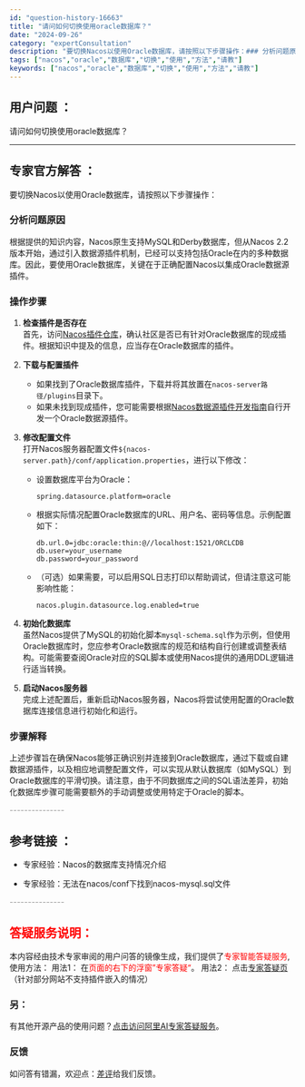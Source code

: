 ```yaml
---
id: "question-history-16663"
title: "请问如何切换使用oracle数据库？"
date: "2024-09-26"
category: "expertConsultation"
description: "要切换Nacos以使用Oracle数据库，请按照以下步骤操作：### 分析问题原因根据提供的知识内容，Nacos原生支持MySQL和Derby数据库，但从Nacos 2.2版本开始，通过引入数据源插件机制，已经可以支持包括Oracle在内的多种数据库。因此，要使用Oracle数据库，关键在于正确配置"
tags: ["nacos","oracle","数据库","切换","使用","方法","请教"]
keywords: ["nacos","oracle","数据库","切换","使用","方法","请教"]
---
```


## 用户问题 ： 
 请问如何切换使用oracle数据库？  

---------------
## 专家官方解答 ：

要切换Nacos以使用Oracle数据库，请按照以下步骤操作：

### 分析问题原因
根据提供的知识内容，Nacos原生支持MySQL和Derby数据库，但从Nacos 2.2版本开始，通过引入数据源插件机制，已经可以支持包括Oracle在内的多种数据库。因此，要使用Oracle数据库，关键在于正确配置Nacos以集成Oracle数据源插件。

### 操作步骤
1. **检查插件是否存在**  
   首先，访问[Nacos插件仓库](https://github.com/nacos-group/nacos-plugin/tree/develop/nacos-datasource-plugin-ext)，确认社区是否已有针对Oracle数据库的现成插件。根据知识中提及的信息，应当存在Oracle数据库的插件。

2. **下载与配置插件**  
   - 如果找到了Oracle数据库插件，下载并将其放置在`nacos-server路径/plugins`目录下。
   - 如果未找到现成插件，您可能需要根据[Nacos数据源插件开发指南](https://nacos.io/docs/latest/plugin/datasource-plugin/)自行开发一个Oracle数据源插件。

3. **修改配置文件**  
   打开Nacos服务器配置文件`${nacos-server.path}/conf/application.properties`，进行以下修改：
   - 设置数据库平台为Oracle：
     ```
     spring.datasource.platform=oracle
     ```
   - 根据实际情况配置Oracle数据库的URL、用户名、密码等信息。示例配置如下：
     ```
     db.url.0=jdbc:oracle:thin:@//localhost:1521/ORCLCDB
     db.user=your_username
     db.password=your_password
     ```
   - （可选）如果需要，可以启用SQL日志打印以帮助调试，但请注意这可能影响性能：
     ```
     nacos.plugin.datasource.log.enabled=true
     ```

4. **初始化数据库**  
   虽然Nacos提供了MySQL的初始化脚本`mysql-schema.sql`作为示例，但使用Oracle数据库时，您应参考Oracle数据库的规范和结构自行创建或调整表结构。可能需要查阅Oracle对应的SQL脚本或使用Nacos提供的通用DDL逻辑进行适当转换。

5. **启动Nacos服务器**  
   完成上述配置后，重新启动Nacos服务器，Nacos将尝试使用配置的Oracle数据库连接信息进行初始化和运行。

### 步骤解释
上述步骤旨在确保Nacos能够正确识别并连接到Oracle数据库，通过下载或自建数据源插件，以及相应地调整配置文件，可以实现从默认数据库（如MySQL）到Oracle数据库的平滑切换。请注意，由于不同数据库之间的SQL语法差异，初始化数据库步骤可能需要额外的手动调整或使用特定于Oracle的脚本。


<font color="#949494">---------------</font> 


## 参考链接 ：

* 专家经验：Nacos的数据库支持情况介绍 
 
 * 专家经验：无法在nacos/conf下找到nacos-mysql.sql文件 


 <font color="#949494">---------------</font> 
 


## <font color="#FF0000">答疑服务说明：</font> 

本内容经由技术专家审阅的用户问答的镜像生成，我们提供了<font color="#FF0000">专家智能答疑服务</font>,使用方法：
用法1： 在<font color="#FF0000">页面的右下的浮窗”专家答疑“</font>。
用法2： 点击[专家答疑页](https://answer.opensource.alibaba.com/docs/intro)（针对部分网站不支持插件嵌入的情况）
### 另：


有其他开源产品的使用问题？[点击访问阿里AI专家答疑服务](https://answer.opensource.alibaba.com/docs/intro)。
### 反馈
如问答有错漏，欢迎点：[差评](https://ai.nacos.io/user/feedbackByEnhancerGradePOJOID?enhancerGradePOJOId=16676)给我们反馈。
